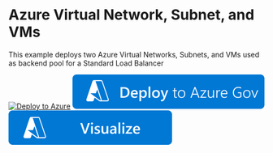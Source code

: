 # Azure Virtual Network, Subnet, and VMs


This example deploys two Azure Virtual Networks, Subnets, and VMs used as backend pool for a Standard Load Balancer


[![Deploy to Azure](https://aka.ms/deploytoazurebutton)](https://portal.azure.com/#create/Microsoft.Template/uri/https%3A%2F%2Fraw.githubusercontent.com%2Feverton-o%2Faz500%2Fmain%2F31-implement-azure-private-links%2Fazuredeploy.json)
[![Deploy To Azure US Gov](https://raw.githubusercontent.com/Azure/azure-quickstart-templates/master/1-CONTRIBUTION-GUIDE/images/deploytoazuregov.svg?sanitize=true)](https://portal.azure.us/#create/Microsoft.Template/uri/https%3A%2F%2Fraw.githubusercontent.com%2Feverton-o%2Faz500%2Fmain%2F31-implement-azure-private-links%2Fazuredeploy.json)
[![Visualize](https://raw.githubusercontent.com/Azure/azure-quickstart-templates/master/1-CONTRIBUTION-GUIDE/images/visualizebutton.svg?sanitize=true)](http://armviz.io/#/?load=https%3A%2F%2Fraw.githubusercontent.com%2Feverton-o%2Faz500%2Fmain%2F31-implement-azure-private-links%2Fazuredeploy.json)

